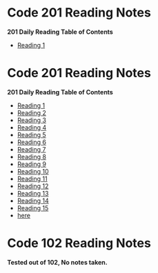 
# Code 201 Reading Notes

__201 Daily Reading Table of Contents__

- [Reading 1](301/class-01.md)

# Code 201 Reading Notes

__201 Daily Reading Table of Contents__

- [Reading 1](201/class-01.md)
- [Reading 2](201/class-02.md)
- [Reading 3](201/class-03.md)
- [Reading 4](201/class-04.md)
- [Reading 5](201/class-05.md)
- [Reading 6](201/class-06.md)
- [Reading 7](201/class-07.md)
- [Reading 8](201/class-08.md)
- [Reading 9](201/class-09.md)
- [Reading 10](201/class-10.md)
- [Reading 11](201/class-11.md)
- [Reading 12](201/class-12.md)
- [Reading 13](201/class-13.md)
- [Reading 14](201/class-14.md)
- [Reading 15](201/class-15.md)
- [here](https://jjescandor.github.io/about-me/)

# Code 102 Reading Notes
__Tested out of 102, No notes taken.__
